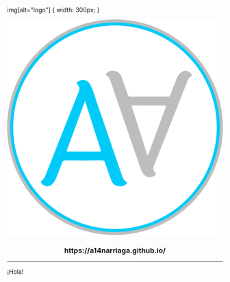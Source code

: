 img[alt="logo"] {
  width: 300px;
}

<img src="./src/assets/logo.svg" alt="logo">
<h3 align="center">https://a14narriaga.github.io/</h3>
<hr>
<p>¡Hola!</p>
